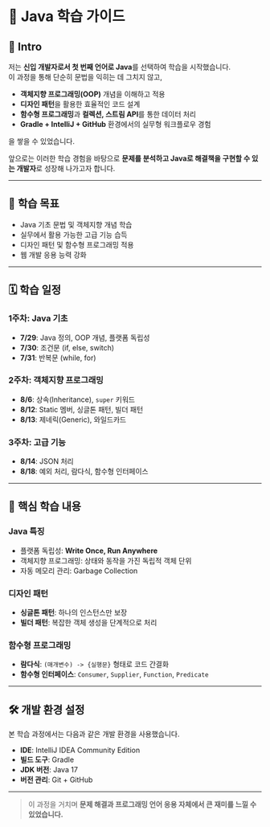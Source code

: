 # 📘 Java 학습 가이드

## 📝 Intro
저는 **신입 개발자로서 첫 번째 언어로 Java**를 선택하여 학습을 시작했습니다.  
이 과정을 통해 단순히 문법을 익히는 데 그치지 않고,

- **객체지향 프로그래밍(OOP)** 개념을 이해하고 적용
- **디자인 패턴**을 활용한 효율적인 코드 설계
- **함수형 프로그래밍**과 **컬렉션, 스트림 API**를 통한 데이터 처리
- **Gradle + IntelliJ + GitHub** 환경에서의 실무형 워크플로우 경험

을 쌓을 수 있었습니다.

앞으로는 이러한 학습 경험을 바탕으로 **문제를 분석하고 Java로 해결책을 구현할 수 있는 개발자**로 성장해 나가고자 합니다.

---

## 🎯 학습 목표
- Java 기초 문법 및 객체지향 개념 학습
- 실무에서 활용 가능한 고급 기능 습득
- 디자인 패턴 및 함수형 프로그래밍 적용
- 웹 개발 응용 능력 강화

---

## 🗓️ 학습 일정

### 1주차: Java 기초
- **7/29**: Java 정의, OOP 개념, 플랫폼 독립성
- **7/30**: 조건문 (if, else, switch)
- **7/31**: 반복문 (while, for)

### 2주차: 객체지향 프로그래밍
- **8/6**: 상속(Inheritance), `super` 키워드
- **8/12**: Static 멤버, 싱글톤 패턴, 빌더 패턴
- **8/13**: 제네릭(Generic), 와일드카드

### 3주차: 고급 기능
- **8/14**: JSON 처리
- **8/18**: 예외 처리, 람다식, 함수형 인터페이스

---

## 📌 핵심 학습 내용

### Java 특징
- 플랫폼 독립성: **Write Once, Run Anywhere**
- 객체지향 프로그래밍: 상태와 동작을 가진 독립적 객체 단위
- 자동 메모리 관리: Garbage Collection

### 디자인 패턴
- **싱글톤 패턴**: 하나의 인스턴스만 보장
- **빌더 패턴**: 복잡한 객체 생성을 단계적으로 처리

### 함수형 프로그래밍
- **람다식**: `(매개변수) -> {실행문}` 형태로 코드 간결화
- **함수형 인터페이스**: `Consumer`, `Supplier`, `Function`, `Predicate`
---

## 🛠️ 개발 환경 설정
본 학습 과정에서는 다음과 같은 개발 환경을 사용했습니다.

- **IDE**: IntelliJ IDEA Community Edition
- **빌드 도구**: Gradle
- **JDK 버전**: Java 17
- **버전 관리**: Git + GitHub
---
> 이 과정을 거치며 **문제 해결과 프로그래밍 언어 응용 자체에서 큰 재미를 느낄 수 있었습니다.**

